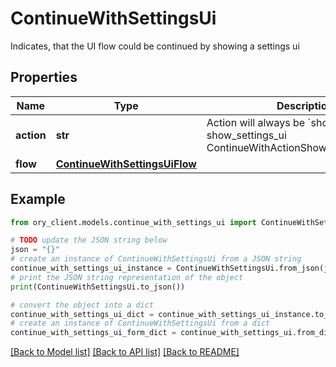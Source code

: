 # ContinueWithSettingsUi

Indicates, that the UI flow could be continued by showing a settings ui

## Properties

Name | Type | Description | Notes
------------ | ------------- | ------------- | -------------
**action** | **str** | Action will always be &#x60;show_settings_ui&#x60; show_settings_ui ContinueWithActionShowSettingsUIString | 
**flow** | [**ContinueWithSettingsUiFlow**](ContinueWithSettingsUiFlow.md) |  | 

## Example

```python
from ory_client.models.continue_with_settings_ui import ContinueWithSettingsUi

# TODO update the JSON string below
json = "{}"
# create an instance of ContinueWithSettingsUi from a JSON string
continue_with_settings_ui_instance = ContinueWithSettingsUi.from_json(json)
# print the JSON string representation of the object
print(ContinueWithSettingsUi.to_json())

# convert the object into a dict
continue_with_settings_ui_dict = continue_with_settings_ui_instance.to_dict()
# create an instance of ContinueWithSettingsUi from a dict
continue_with_settings_ui_form_dict = continue_with_settings_ui.from_dict(continue_with_settings_ui_dict)
```
[[Back to Model list]](../README.md#documentation-for-models) [[Back to API list]](../README.md#documentation-for-api-endpoints) [[Back to README]](../README.md)


